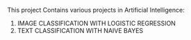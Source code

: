 This project Contains various projects in Artificial Intelligence:
1. IMAGE CLASSIFICATION WITH LOGISTIC REGRESSION
2. TEXT CLASSIFICATION WITH NAIVE BAYES
